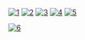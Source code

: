 
[![1]](https://github.com/conao3/docker-po4a)
[![2]](https://travis-ci.org/conao3/docker-po4a)
[![3]](https://github.com/conao3/docker-po4a)
[![4]](https://cloud.docker.com/u/conao3/repository/docker/conao3/po4a)
[![5]](https://microbadger.com/images/conao3/po4a)

[![6]](https://github.com/conao3/github-header)

[1]: https://img.shields.io/github/tag/conao3/docker-po4a.svg?style=flat-square
[2]: https://img.shields.io/travis/conao3/docker-po4a/master.svg?style=flat-square
[3]: https://img.shields.io/github/license/conao3/docker-po4a.svg?style=flat-square
[4]: https://img.shields.io/docker/pulls/conao3/po4a.svg?style=flat-square
[5]: https://images.microbadger.com/badges/image/conao3/po4a.svg
[6]: https://files.conao3.com/github-header/gif/docker-po4a.gif
